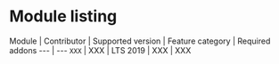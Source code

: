 # Module listing

Module | Contributor | Supported version | Feature category | Required addons
--- | ---
`XXX` | XXX  | LTS 2019 | XXX  | XXX
